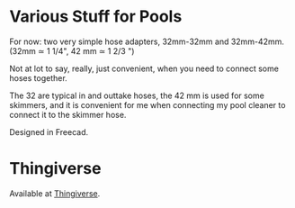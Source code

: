 # Various Stuff for Pools

For now: two very simple hose adapters, 32mm-32mm and 32mm-42mm.
(32mm ≃ 1 1/4", 42 mm ≃ 1 2/3 ")

Not at lot to say, really, just convenient, when you need to connect some hoses together. 

The 32 are typical in and outtake hoses, the 42 mm is used for some skimmers, and it is convenient for me when connecting my pool cleaner to connect it to the skimmer hose.

Designed in Freecad. 

# Thingiverse

Available at [Thingiverse](http://www.thingiverse.com/thing:454257).
